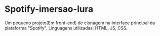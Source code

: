 # Spotify-imersao-lura
Um pequeno projeto(Em front-end) de clonagem na interface principal da plataforma "Spotify". 
Linguagens utilizadas: HTML, JS, CSS.
